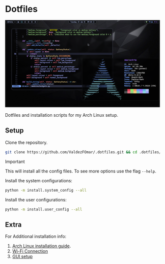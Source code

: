 # Dotfiles

![Desktop](./desktop_screenshot.png)

Dotfiles and installation scripts for my Arch Linux setup.

## Setup

Clone the repository.

```sh
git clone https://github.com/ValdezFOmar/.dotfiles.git && cd .dotfiles/
```

> [!IMPORTANT]
> This will install all the config files. To see more options use the flag `--help`.

Install the system configurations:

```sh
python -m install.system_config --all
```

Install the user configurations:

```sh
python -m install.user_config --all
```

## Extra

For Additional installation info:

1. [Arch Linux installation guide](/notes/installation-guide.md).
2. [Wi-Fi Connection](/notes/connect-wifi.md)
3. [GUI setup](/notes/gui-config.md)

